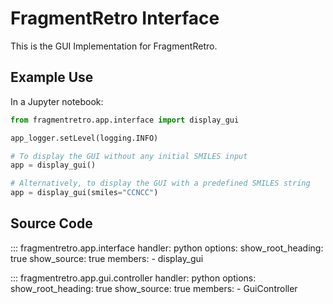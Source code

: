 # FragmentRetro Interface

This is the GUI Implementation for FragmentRetro.

## Example Use

In a Jupyter notebook:

```python
from fragmentretro.app.interface import display_gui

app_logger.setLevel(logging.INFO) 

# To display the GUI without any initial SMILES input
app = display_gui()

# Alternatively, to display the GUI with a predefined SMILES string
app = display_gui(smiles="CCNCC")
```

## Source Code

::: fragmentretro.app.interface
    handler: python
    options:
      show_root_heading: true
      show_source: true
      members:
        - display_gui

::: fragmentretro.app.gui.controller
    handler: python
    options:
      show_root_heading: true
      show_source: true
      members:
        - GuiController
